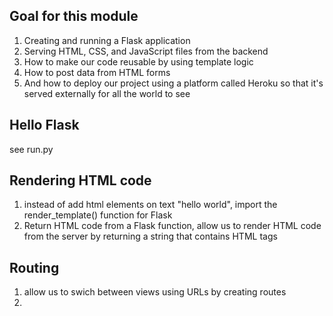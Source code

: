 ## Goal for this module
1. Creating and running a Flask application
2. Serving HTML, CSS, and JavaScript files from the backend
3. How to make our code reusable by using template logic
4. How to post data from HTML forms
5. And how to deploy our project using a platform called Heroku so that it's served externally for all the world to see

## Hello Flask
see run.py

## Rendering HTML code

1. instead of add html elements on text "hello world", import the render_template() function for Flask
2. Return HTML code from a Flask function, allow us to render HTML code from the server by returning a string that contains HTML tags

## Routing

1. allow us to swich between views using URLs by creating routes
2. 
